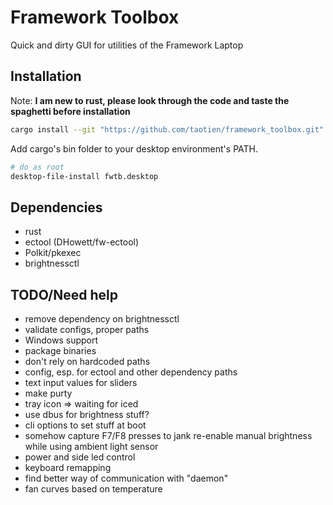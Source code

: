 # Framework Toolbox

Quick and dirty GUI for utilities of the Framework Laptop

## Installation

Note: **I am new to rust, please look through the code and taste the spaghetti
before installation**

```sh
cargo install --git "https://github.com/taotien/framework_toolbox.git"
```

Add cargo's bin folder to your desktop environment's PATH.

```sh
# do as root
desktop-file-install fwtb.desktop
```

## Dependencies

- rust
- ectool (DHowett/fw-ectool)
- Polkit/pkexec
- brightnessctl

## TODO/Need help

- remove dependency on brightnessctl
- validate configs, proper paths
- Windows support
- package binaries
- don't rely on hardcoded paths
- config, esp. for ectool and other dependency paths
- text input values for sliders
- make purty
- tray icon => waiting for iced
- use dbus for brightness stuff?
- cli options to set stuff at boot
- somehow capture F7/F8 presses to jank re-enable manual brightness while using
  ambient light sensor
- power and side led control
- keyboard remapping
- find better way of communication with "daemon"
- fan curves based on temperature
